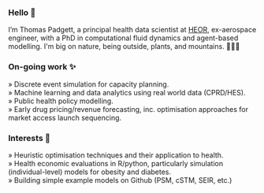 ### Hello 👋

I’m Thomas Padgett, a principal health data scientist at [HEOR](https://www.heor.co.uk), ex-aerospace engineer, with a PhD in computational fluid dynamics and agent-based modelling. I'm big on nature, being outside, plants, and mountains. 🌱🌱🌱

### On-going work ✨

 » Discrete event simulation for capacity planning.  
 » Machine learning and data analytics using real world data (CPRD/HES).  
 » Public health policy modelling.  
 » Early drug pricing/revenue forecasting, inc. optimisation approaches for market access launch sequencing.
 
### Interests 👀

 » Heuristic optimisation techniques and their application to health.  
 » Health economic evaluations in R/python, particularly simulation (individual-level) models for obesity and diabetes.  
 » Building simple example models on Github (PSM, cSTM, SEIR, etc.)

